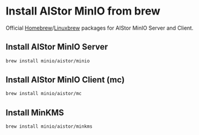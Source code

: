 # Install AIStor MinIO from brew

Official [Homebrew](https://brew.sh/)/[Linuxbrew](http://linuxbrew.sh/) packages for AIStor MinIO Server and Client.

## Install AIStor MinIO Server

```sh
brew install minio/aistor/minio
```

## Install AIStor MinIO Client (mc)

```sh
brew install minio/aistor/mc
```

## Install MinKMS

```sh
brew install minio/aistor/minkms
```
